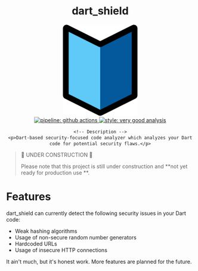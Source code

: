 <h1 align="center">dart_shield</h1>

<!-- Logo and Title -->
<div align="center">
    <picture>
        <source media="(prefers-color-scheme: light)" srcset="resources/img/shield-logo.svg">
        <img alt="Dart Shield" src="resources/img/shield-logo.svg" width="200">
    </picture>
</div>

<!-- Badges and Description -->
<div align="center">
    <!-- Badges -->
    <a href="https://github.com/yardexx/dart_shield/actions/workflows/dart.yml">
        <img src="https://github.com/yardexx/dart_shield/actions/workflows/dart.yml/badge.svg" alt="pipeline: github actions"/>
    </a>
    <a href="https://pub.dev/packages/very_good_analysis">
        <img src="https://img.shields.io/badge/style-very_good_analysis-B22C89.svg" alt="style: very good analysis">
    </a>

    <!-- Description -->
    <p>Dart-based security-focused code analyzer which analyzes your Dart code for potential security flaws.</p>
</div>


> 🚧 UNDER CONSTRUCTION 🚧
>
> Please note that this project is still under construction and **not yet ready for production use
**.

# Features

dart_shield can currently detect the following security issues in your Dart code:

- Weak hashing algorithms
- Usage of non-secure random number generators
- Hardcoded URLs
- Usage of insecure HTTP connections

It ain't much, but it's honest work. More features are planned for the future.
